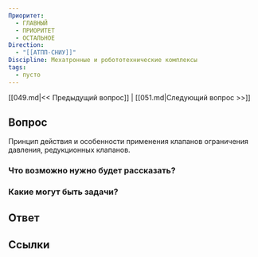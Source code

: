 ```yaml
---
Приоритет:
  - ГЛАВНЫЙ
  - ПРИОРИТЕТ
  - ОСТАЛЬНОЕ
Direction:
  - "[[АТПП-СНИУ]]" 
Discipline: Мехатронные и робототехнические комплексы 
tags:
  - пусто
---
```

[[049.md|<< Предыдущий вопрос]] | [[051.md|Следующий вопрос >>]]
## Вопрос

Принцип действия и особенности применения клапанов ограничения давления, редукционных клапанов.

### Что возможно нужно будет рассказать?

### Какие могут быть задачи?

## Ответ

## Ссылки
